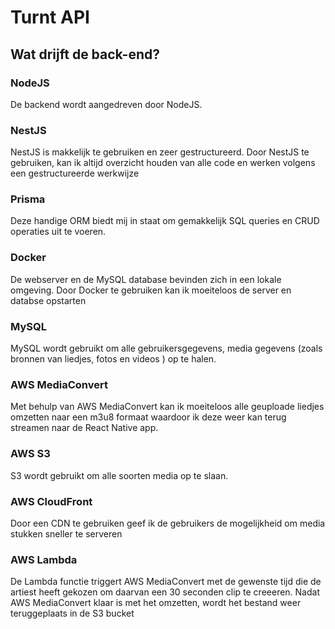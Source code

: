 <h1>Turnt API</h1>  
<h2>Wat drijft de back-end?</h2>

### NodeJS
De backend wordt aangedreven door NodeJS. 
### NestJS
NestJS is makkelijk te gebruiken en zeer gestructureerd. Door NestJS te gebruiken, kan ik altijd overzicht houden van alle code en werken volgens een gestructureerde werkwijze
### Prisma
Deze handige ORM biedt mij in staat om gemakkelijk SQL queries en CRUD operaties uit te voeren.
### Docker
De webserver en de MySQL database bevinden zich in een lokale omgeving. Door Docker te gebruiken kan ik moeiteloos de server en databse opstarten
### MySQL
MySQL wordt gebruikt om alle gebruikersgegevens, media gegevens (zoals bronnen van liedjes, fotos en videos ) op te halen. 

### AWS MediaConvert
Met behulp van AWS MediaConvert kan ik moeiteloos alle geuploade liedjes omzetten naar een m3u8 formaat waardoor ik deze weer kan terug streamen naar de React Native app.
### AWS S3 
S3 wordt gebruikt om alle soorten media op te slaan.
### AWS CloudFront
Door een CDN te gebruiken geef ik de gebruikers de mogelijkheid om media stukken sneller te serveren
### AWS Lambda
De Lambda functie triggert AWS MediaConvert met de gewenste tijd die de artiest heeft gekozen om daarvan een 30 seconden clip te creeeren. Nadat AWS MediaConvert klaar is met het omzetten, wordt het bestand weer teruggeplaats in de S3 bucket

